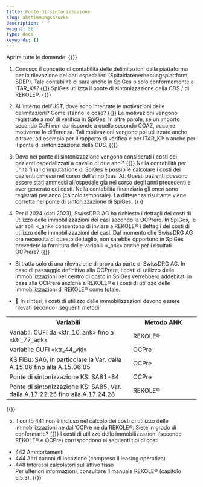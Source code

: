 ```yaml
---
title: Ponte di sintonizzazione  
slug: abstimmungsbrucke
description: " "
weight: 50
type: docs
keywords: []
---
```


Aprire tutte le domande: {{<collapsibleGroupCommand groupId="abstimmungsbrucke">}}

1. Conosco il concetto di contabilità delle delimitazioni dalla piattaforma per la rilevazione dei dati ospedalieri (Spitaldatenerhebungsplattform, SDEP). Tale contabilità ci sarà anche in SpiGes o solo conformemente a ITAR_K®?
{{<collapsibleBlock groupId="abstimmungsbrucke">}}
SpiGes utilizza il ponte di sintonizzazione della CDS / di REKOLE®.
{{</collapsibleBlock>}}

2. All’interno dell’UST, dove sono integrate le motivazioni delle delimitazioni? Come stanno le cose?
{{<collapsibleBlock groupId="abstimmungsbrucke">}}
Le motivazioni vengono registrate a mo’ di verifica in SpiGes. In altre parole, se un importo secondo CoFi non corrisponde a quello secondo COAZ, occorre motivarne la differenza. Tali motivazioni vengono poi utilizzate anche altrove, ad esempio per il rapporto di verifica e per ITAR_K® o anche per il ponte di sintonizzazione della CDS.
{{</collapsibleBlock>}}

3. Dove nel ponte di sintonizzazione vengono considerati i costi dei pazienti ospedalizzati a cavallo di due anni?
{{<collapsibleBlock groupId="abstimmungsbrucke">}}
Nella contabilità per unità finali d’imputazione di SpiGes è possibile calcolare i costi dei pazienti dimessi nel corso dell’anno (casi A). Questi pazienti possono essere stati ammessi all’ospedale già nel corso degli anni precedenti e aver generato dei costi. Nella contabilità finanziaria gli oneri sono registrati per anno (calcolo temporale). La differenza risultante viene corretta nel ponte di sintonizzazione di SpiGes.
{{</collapsibleBlock>}}

4. Per il 2024 (dati 2023), SwissDRG AG ha richiesto i dettagli dei costi di utilizzo delle immobilizzazioni dei casi secondo la OCPrere. In SpiGes, le variabili «_ank» consentono di inviare a REKOLE® i dettagli dei costi di utilizzo delle immobilizzazioni dei casi. Dal momento che SwissDRG AG ora necessita di questo dettaglio, non sarebbe opportuno in SpiGes prevedere la fornitura delle variabili «_ank» anche per i risultati OCPrere? 
{{<collapsibleBlock groupId="abstimmungsbrucke">}}

- Si tratta solo di una rilevazione di prova da parte di SwissDRG AG. In caso di passaggio definitivo alla OCPrere, i costi di utilizzo delle immobilizzazioni per centro di costo in SpiGes verrebbero addebitati in base alla OCPrere anziché a REKOLE® e i costi di utilizzo delle immobilizzazioni di REKOLE® come totale. 

- 	In sintesi, i costi di utilizzo delle immobilizzazioni devono essere rilevati secondo i seguenti metodi:
<table class="w-100">
  <tr>
    <th style="width:65%"> Variabili </div></th>
    <th> Metodo ANK </th>
  </tr>
  <tr>
    <td> Variabili CUFI da «ktr_10_ank» fino a «ktr_77_ank» </td>
    <td> REKOLE® </td>
  </tr>
  <tr>
    <td> Variabile CUFI «ktr_44_vkl» </td>
    <td> OCPre </td>
  </tr>
  <tr>
    <td> KS FiBu: SA6, in particolare la Var. dalla A.15.06 fino alla A.15.06.05
 </td>
    <td> OCPre </td>
  </tr>
  <tr>
    <td> Ponte di sintonizzazione KS: SA81-84
 </td>
    <td> OCPre </td>
  </tr>
  <tr>
    <td> Ponte di sintonizzazione KS: SA85, Var. dalla A.17.22.25 fino alla A.17.24.28
 </td>
    <td> REKOLE® </td>
  </tr>
</table>


{{</collapsibleBlock>}}

5. Il conto 441 non è incluso nel calcolo dei costi di utilizzo delle immobilizzazioni né dall’OCPre né da REKOLE®. Siete in grado di confermarlo?
{{<collapsibleBlock groupId="abstimmungsbrucke">}}
I costi di utilizzo delle immobilizzazioni (secondo REKOLE® e OCPre) corrispondono ai seguenti tipi di costi:       
- 442 Ammortamenti      
- 444 Altri canoni di locazione (compreso il leasing operativo)       
- 448 Interessi calcolatori sull’attivo fisso       
Per ulteriori informazioni, consultare il manuale REKOLE® (capitolo 6.5.3).
{{</collapsibleBlock>}}
